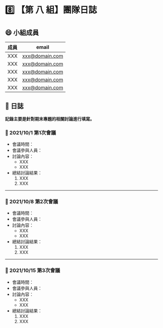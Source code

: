 # :eight: 【第 八 組】團隊日誌

## :smile: 小組成員
|  成員  |           email            |
| :----: | :------------------------: |
|  XXX   |       xxx@domain.com       |
|  XXX   |       xxx@domain.com       |
|  XXX   |       xxx@domain.com       |
|  XXX   |       xxx@domain.com       |
|  XXX   |       xxx@domain.com       |

## :memo: 日誌  
**記錄主要是針對期末專題的相關討論進行填寫。**

### :round_pushpin: 2021/10/1 第1次會議
* 會議時間：
* 會議參與人員：
* 討論內容：  
   * XXX
   * XXX
* 總結討論結果：  
   1. XXX
   1. XXX
----
### :round_pushpin: 2021/10/8 第2次會議
* 會議時間：
* 會議參與人員：
* 討論內容：  
   * XXX
   * XXX
* 總結討論結果：  
   1. XXX
   1. XXX
----
### :round_pushpin: 2021/10/15 第3次會議
* 會議時間：
* 會議參與人員：
* 討論內容：  
   * XXX
   * XXX
* 總結討論結果：  
   1. XXX
   1. XXX
